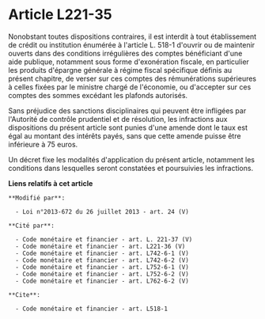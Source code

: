 # Article L221-35

Nonobstant toutes dispositions contraires, il est interdit à tout établissement de crédit ou institution énumérée à l'article
L. 518-1 d'ouvrir ou de maintenir ouverts dans des conditions irrégulières des comptes bénéficiant d'une aide publique,
notamment sous forme d'exonération fiscale, en particulier les produits d'épargne générale à régime fiscal spécifique définis
au présent chapitre, de verser sur ces comptes des rémunérations supérieures à celles fixées par le ministre chargé de
l'économie, ou d'accepter sur ces comptes des sommes excédant les plafonds autorisés. 

Sans préjudice des sanctions disciplinaires qui peuvent être infligées par l'Autorité de contrôle prudentiel et de
résolution, les infractions aux dispositions du présent article sont punies d'une amende dont le taux est égal au montant des
intérêts payés, sans que cette amende puisse être inférieure à 75 euros. 

Un décret fixe les modalités d'application du présent article, notamment les conditions dans lesquelles seront constatées et
poursuivies les infractions.

**Liens relatifs à cet article**

	**Modifié par**:

	  - Loi n°2013-672 du 26 juillet 2013 - art. 24 (V)

	**Cité par**:

	  - Code monétaire et financier - art. L. 221-37 (V)
	  - Code monétaire et financier - art. L221-36 (V)
	  - Code monétaire et financier - art. L742-6-1 (V)
	  - Code monétaire et financier - art. L742-6-2 (V)
	  - Code monétaire et financier - art. L752-6-1 (V)
	  - Code monétaire et financier - art. L752-6-2 (V)
	  - Code monétaire et financier - art. L762-6-2 (V)

	**Cite**:

	  - Code monétaire et financier - art. L518-1
